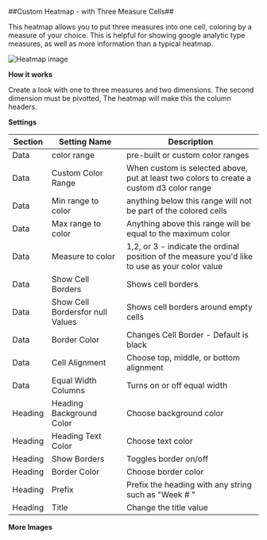 
##Custom Heatmap - with Three Measure Cells##

This heatmap allows you to put three measures into one cell, coloring by a measure of your choice. 
This is helpful for showing google analytic type measures, as well as more information than a typical heatmap.

![Heatmap image](https://cloud.githubusercontent.com/assets/695747/10524755/28d7decc-734f-11e5-8ad6-da64da12e8eb.png "Heatmap Visualization")

**How it works**

Create a look with one to three measures and two dimensions. The second dimension must be pivotted, The heatmap will make this the column headers. 

**Settings**


| Section | Setting Name | Description |
|---------|--------------|-------------|
| Data | color range | pre-built or custom color ranges |
| Data | Custom Color Range | When custom is selected above, put at least two colors to create a custom d3 color range |
| Data | Min range to color | anything below this range will not be part of the colored cells |
| Data | Max range to color | Anything above this range will be equal to the maximum color |
| Data | Measure to color | 1,2, or 3 - indicate the ordinal position of the measure you'd like to use as your color value |
| Data | Show Cell Borders | Shows cell borders |
| Data | Show Cell Bordersfor null Values | Shows cell borders around empty cells |
| Data | Border Color | Changes Cell Border - Default is black |
| Data | Cell Alignment | Choose top, middle, or bottom alignment |
| Data | Equal Width Columns | Turns on or off equal width |
| Heading | Heading Background Color | Choose background color |
| Heading | Heading Text Color | Choose text color |
| Heading | Show Borders | Toggles border on/off |
| Heading | Border Color | Choose border color |
| Heading | Prefix | Prefix the heading with any string such as "Week # " |
| Heading | Title | Change the title value |



**More Images**
